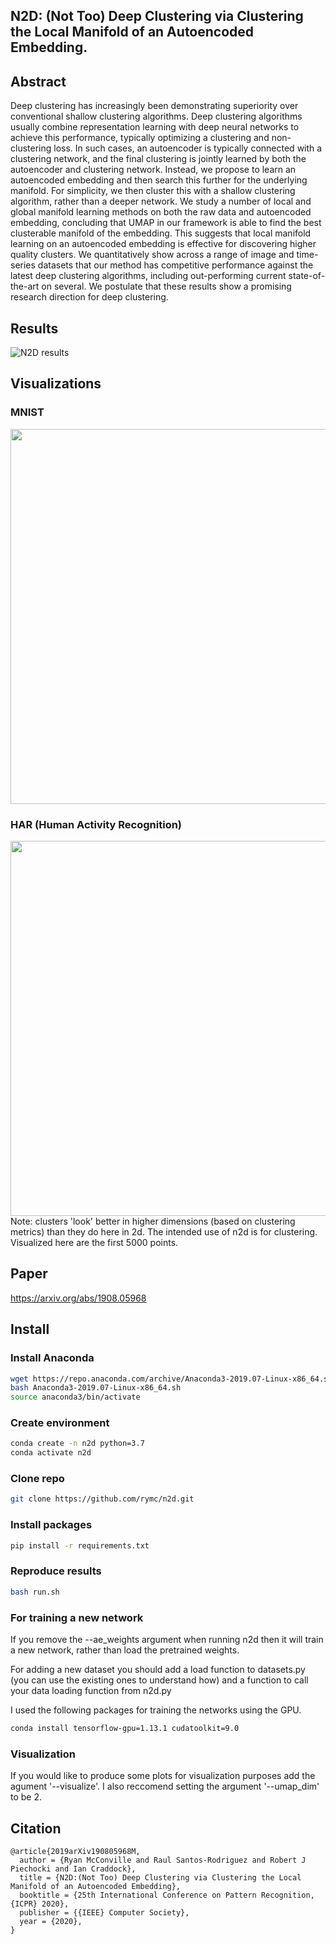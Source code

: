 ## N2D: (Not Too) Deep Clustering via Clustering the Local Manifold of an Autoencoded Embedding.

## Abstract
Deep clustering has increasingly been demonstrating superiority over conventional shallow clustering algorithms. 
Deep clustering algorithms usually combine representation learning with deep neural networks to achieve this performance, typically optimizing a clustering and non-clustering loss.
In such cases, an autoencoder is typically connected with a clustering network, and the final clustering is jointly learned by both the autoencoder and clustering network.
Instead, we propose to learn an autoencoded embedding and then search this further for the underlying manifold.
For simplicity, we then cluster this with a shallow clustering algorithm, rather than a deeper network.
We study a number of local and global manifold learning methods on both the raw data and autoencoded embedding, concluding that UMAP in our framework is able to find the best clusterable manifold of the embedding. This suggests that local manifold learning on an autoencoded embedding is effective for discovering higher quality clusters.
We quantitatively show across a range of image and time-series datasets that our method has competitive performance against the latest deep clustering algorithms, including out-performing current state-of-the-art on several.
We postulate that these results show a promising research direction for deep clustering.

## Results
![N2D results](https://seis.bristol.ac.uk/~rm17770/publications/n2d-results.png)

## Visualizations
### MNIST
<img src="https://seis.bristol.ac.uk/~rm17770/publications/mnist-n2d.png" width="600px">

### HAR (Human Activity Recognition)
<img src="https://seis.bristol.ac.uk/~rm17770/publications/har-n2d.png" width="600px">
Note: clusters 'look' better in higher dimensions (based on clustering metrics) than they do here in 2d. The intended use of n2d is for clustering. Visualized here are the first 5000 points.


## Paper

https://arxiv.org/abs/1908.05968

## Install

### Install Anaconda
```sh
wget https://repo.anaconda.com/archive/Anaconda3-2019.07-Linux-x86_64.sh
bash Anaconda3-2019.07-Linux-x86_64.sh
source anaconda3/bin/activate
```

### Create environment
```sh
conda create -n n2d python=3.7  
conda activate n2d
```
### Clone repo
```sh
git clone https://github.com/rymc/n2d.git
```
### Install packages
```sh
pip install -r requirements.txt
```

### Reproduce results
```sh
bash run.sh
```

### For training a new network
If you remove the --ae_weights argument when running n2d then it will train a new network, rather than load the pretrained weights.

For adding a new dataset you should add a load function to datasets.py (you can use the existing ones to understand how) and a function to call your data loading function from n2d.py

I used the following packages for training the networks using the GPU.
```sh
conda install tensorflow-gpu=1.13.1 cudatoolkit=9.0
```

### Visualization
If you would like to produce some plots for visualization purposes add the agument '--visualize'. I also reccomend setting the argument '--umap_dim' to be 2.

## Citation
```
@article{2019arXiv190805968M,
  author = {Ryan McConville and Raul Santos-Rodriguez and Robert J Piechocki and Ian Craddock},
  title = {N2D:(Not Too) Deep Clustering via Clustering the Local Manifold of an Autoencoded Embedding},
  booktitle = {25th International Conference on Pattern Recognition, {ICPR} 2020},
  publisher = {{IEEE} Computer Society},
  year = {2020},
}
```
